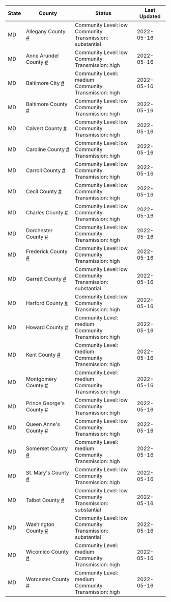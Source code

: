 State | County | Status | Last Updated
--- | --- | --- | --- 
MD | Allegany County <a href="#allegany_county">#</a> | <a name="allegany_county"></a>Community Level: low<br/>Community Transmission: substantial | 2022-05-16
MD | Anne Arundel County <a href="#anne_arundel_county">#</a> | <a name="anne_arundel_county"></a>Community Level: low<br/>Community Transmission: high | 2022-05-16
MD | Baltimore City <a href="#baltimore_city">#</a> | <a name="baltimore_city"></a>Community Level: medium<br/>Community Transmission: high | 2022-05-16
MD | Baltimore County <a href="#baltimore_county">#</a> | <a name="baltimore_county"></a>Community Level: low<br/>Community Transmission: high | 2022-05-16
MD | Calvert County <a href="#calvert_county">#</a> | <a name="calvert_county"></a>Community Level: low<br/>Community Transmission: high | 2022-05-16
MD | Caroline County <a href="#caroline_county">#</a> | <a name="caroline_county"></a>Community Level: low<br/>Community Transmission: high | 2022-05-16
MD | Carroll County <a href="#carroll_county">#</a> | <a name="carroll_county"></a>Community Level: low<br/>Community Transmission: high | 2022-05-16
MD | Cecil County <a href="#cecil_county">#</a> | <a name="cecil_county"></a>Community Level: low<br/>Community Transmission: high | 2022-05-16
MD | Charles County <a href="#charles_county">#</a> | <a name="charles_county"></a>Community Level: low<br/>Community Transmission: high | 2022-05-16
MD | Dorchester County <a href="#dorchester_county">#</a> | <a name="dorchester_county"></a>Community Level: low<br/>Community Transmission: high | 2022-05-16
MD | Frederick County <a href="#frederick_county">#</a> | <a name="frederick_county"></a>Community Level: low<br/>Community Transmission: high | 2022-05-16
MD | Garrett County <a href="#garrett_county">#</a> | <a name="garrett_county"></a>Community Level: low<br/>Community Transmission: substantial | 2022-05-16
MD | Harford County <a href="#harford_county">#</a> | <a name="harford_county"></a>Community Level: low<br/>Community Transmission: high | 2022-05-16
MD | Howard County <a href="#howard_county">#</a> | <a name="howard_county"></a>Community Level: medium<br/>Community Transmission: high | 2022-05-16
MD | Kent County <a href="#kent_county">#</a> | <a name="kent_county"></a>Community Level: medium<br/>Community Transmission: high | 2022-05-16
MD | Montgomery County <a href="#montgomery_county">#</a> | <a name="montgomery_county"></a>Community Level: medium<br/>Community Transmission: high | 2022-05-16
MD | Prince George's County <a href="#prince_george's_county">#</a> | <a name="prince_george's_county"></a>Community Level: low<br/>Community Transmission: high | 2022-05-16
MD | Queen Anne's County <a href="#queen_anne's_county">#</a> | <a name="queen_anne's_county"></a>Community Level: low<br/>Community Transmission: high | 2022-05-16
MD | Somerset County <a href="#somerset_county">#</a> | <a name="somerset_county"></a>Community Level: medium<br/>Community Transmission: high | 2022-05-16
MD | St. Mary's County <a href="#st._mary's_county">#</a> | <a name="st._mary's_county"></a>Community Level: low<br/>Community Transmission: high | 2022-05-16
MD | Talbot County <a href="#talbot_county">#</a> | <a name="talbot_county"></a>Community Level: low<br/>Community Transmission: substantial | 2022-05-16
MD | Washington County <a href="#washington_county">#</a> | <a name="washington_county"></a>Community Level: low<br/>Community Transmission: substantial | 2022-05-16
MD | Wicomico County <a href="#wicomico_county">#</a> | <a name="wicomico_county"></a>Community Level: medium<br/>Community Transmission: high | 2022-05-16
MD | Worcester County <a href="#worcester_county">#</a> | <a name="worcester_county"></a>Community Level: medium<br/>Community Transmission: high | 2022-05-16
